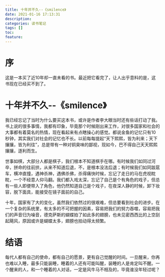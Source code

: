```yaml
---
title: 十年并不久--《smilence》
date: 2021-01-16 17:13:31
description:
categories: 读书笔记
tags: []
toc:
feature:
---
```


# 序

这是一本买了近10年却一直未看的书。最近把它看完了，让人出乎意料的是，这书现在已经买不到了。

<!-- more -->

# 十年并不久--《smilence》

我已经忘记了当时为什么要买这本书，或许是作者李大眼当时还有些话打动了我。书上说的很多事情，我都有印象，毕竟那个时候刚出来工作，对很多国家和社会的大事都有着莫名的热情，现在看起来有点瞎操心的感觉。都说金鱼的记忆只有10秒钟，其实我们对社会的记忆也不长。以前每每提起“天下熙熙，皆为利来；天下攘攘，皆为利往”，总是带有一种对铜臭味的鄙视，现如今，巴不得自己天天熙熙攘攘，逐利而生。

世事如棋，大部分人都是棋子，我们根本不知道棋手在哪。有时候我们如同过河卒，拼命的往前拱，从来不知道后退，不，是根本没法后退；有时候我们如同跋扈车，横冲直撞，遇神杀神，遇佛杀佛，杀得痛快时候，忘记了走日的马在虎视眈眈，一个不经意人仰马翻。我们都入戏太深，忘记了自己是个有角色的戏子，但总有一些人即便带入了角色，他仍然知道自己是个戏子，在夜深人静的时候，卸下妆容，脱下面具，能接受在镜子面前的自己。

十年，国家有了大的变化，虽然我们依然过的很艰难，但总要看到社会的进步。在一个复杂的系统里，有太多的不可把握的因素，容易把我们的努力吞噬，容易把我们的声音归为噪音，德克萨斯的蝴蝶拍了如此多的翅膀，也未见密西西比的上空刮起飓风，原因或许是蝴蝶太多，翅膀也拍动得太频繁。

# 结语

每代人都有自己的使命，都有自己的愿景，更有自己觉醒的时间。一旦醒来，你再也难以入睡，最多只能装睡，睡着的人还有可能叫醒，装睡的人是肯定叫不醒。一个醒来的人，和一个睡着的人对话，一定是风牛马不相及的，毕竟谁没年轻过呢？